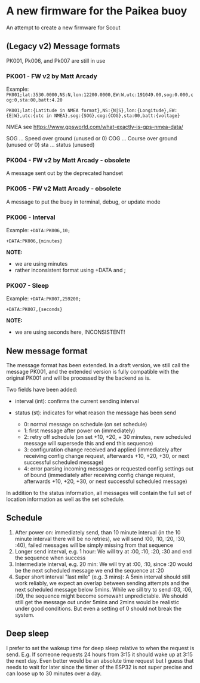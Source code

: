 # A new firmware for the Paikea buoy

An attempt to create a new firmware for Scout


## (Legacy v2) Message formats

PK001, Pk006, and Pk007 are still in use

### PK001 - FW v2 by Matt Arcady

Example: ```PK001;lat:3530.0000,NS:N,lon:12200.0000,EW:W,utc:191049.00,sog:0.000,cog:0,sta:00,batt:4.20```

```PK001;lat:{Latitude in NMEA format},NS:{N|S},lon:{Longitude},EW:{E|W},utc:{utc in NMEA},sog:{SOG},cog:{COG},sta:00,batt:{voltage}```

NMEA see https://www.gpsworld.com/what-exactly-is-gps-nmea-data/

SOG ... Speed over ground (unused or 0)
COG ... Course over ground (unused or 0)
sta ... status (unused)

### PK004 - FW v2 by Matt Arcady - obsolete

A message sent out by the deprecated handset

### PK005 - FW v2 Matt Arcady - obsolete

A message to put the buoy in terminal, debug, or update mode

### PK006 - Interval 
Example: ```+DATA:PK006,10;```

```+DATA:PK006,{minutes}```

**NOTE:**
- we are using minutes
- rather inconsistent format using +DATA and ;

### PK007 - Sleep
Example: ```+DATA:PK007,259200;```

```+DATA:PK007,{seconds}```

**NOTE:**
- we are using seconds here, INCONSISTENT!



## New message format

The message format has been extended. In a draft version, we still call the message PK001, and the extended version is fully compatible with the original PK001 and will be processed by the backend as is. 

Two fields have been added: 

- interval (int): confirms the current sending interval
  
- status (st): indicates for what reason the message has been send

  - 0: normal message on schedule (on set schedule)
  - 1: first message after power on (immediately)
  - 2: retry off schedule (on set +10, +20, + 30 minutes, new scheduled message will supersede this and end this sequence)
  - 3: configuration change received and applied (immediately after receiving config change request, afterwards +10, +20, +30, or next successful scheduled message)
  - 4: error parsing incoming messages or requested config settings out of bound (immediately after receiving config change request, afterwards +10, +20, +30, or next successful scheduled message)
 
In addition to the status information, all messages will contain the full set of location information as well as the set schedule.

## Schedule

1. After power on: immediately send, than 10 minute interval (in the 10 minute interval there will be no retries), we will send :00, :10, :20, :30, :40), failed messages will be simply missing from that sequence
2. Longer send interval, e.g. 1 hour: We will try at :00, :10, :20, :30 and end the sequence when success
3. Intermediate interval, e.g. 20 min: We will try at :00, :10, since :20 would be the next scheduled message we end the sequence at :20
4. Super short interval "last mile" (e.g. 3 mins): A 5min interval should still work reliably, we expect an overlap between sending attempts and the next scheduled message below 5mins. While we sill try to send :03, :06, :09, the sequence might become somewaht unpredictable. We should still get the message out under 5mins and 2mins would be realistic under good conditions. But even a setting of 0 should not break the system.

## Deep sleep

I prefer to set the wakeup time for deep sleep relative to when the request is send. E.g. If someone requests 24 hours from 3:15 it should wake up at 3:15 the next day. Even better would be an absolute time request but I guess that needs to wait for later since the timer of the ESP32 is not super precise and can loose up to 30 minutes over a day.
